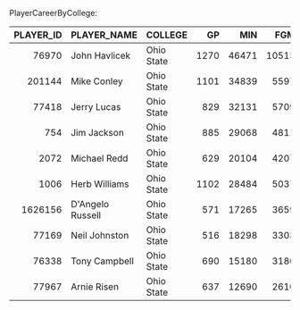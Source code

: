 PlayerCareerByCollege:

|   PLAYER_ID | PLAYER_NAME      | COLLEGE    |   GP |   MIN |   FGM |   FGA |   FG_PCT |   FG3M |   FG3A |    FG3_PCT |   FTM |   FTA |   FT_PCT |   OREB |   DREB |   REB |   AST |   STL |   BLK |   TOV |   PF |   PTS |
|------------:|:-----------------|:-----------|-----:|------:|------:|------:|---------:|-------:|-------:|-----------:|------:|------:|---------:|-------:|-------:|------:|------:|------:|------:|------:|-----:|------:|
|       76970 | John Havlicek    | Ohio State | 1270 | 46471 | 10513 | 23930 | 0.439323 |    nan |    nan | nan        |  5369 |  6589 | 0.814842 |    610 |   1389 |  8007 |  6114 |   476 |   117 |   204 | 3281 | 26395 |
|      201144 | Mike Conley      | Ohio State | 1101 | 34839 |  5597 | 12736 | 0.439462 |   1803 |   4655 |   0.387325 |  2891 |  3512 | 0.823177 |    526 |   2746 |  3272 |  6306 |  1524 |   228 |  2105 | 2159 | 15888 |
|       77418 | Jerry Lucas      | Ohio State |  829 | 32131 |  5709 | 11441 | 0.498994 |    nan |    nan | nan        |  2635 |  3365 | 0.78306  |     62 |    312 | 12942 |  2730 |    28 |    24 |   nan | 2389 | 14053 |
|         754 | Jim Jackson      | Ohio State |  885 | 29068 |  4811 | 11247 | 0.427758 |    881 |   2413 |   0.365105 |  2187 |  2651 | 0.824971 |   1190 |   2962 |  4152 |  2851 |   726 |   188 |  2179 | 1972 | 12690 |
|        2072 | Michael Redd     | Ohio State |  629 | 20104 |  4207 |  9405 | 0.447315 |   1045 |   2751 |   0.379861 |  2513 |  2998 | 0.838225 |    622 |   1789 |  2411 |  1338 |   579 |    66 |   963 | 1002 | 11972 |
|        1006 | Herb Williams    | Ohio State | 1102 | 28484 |  5037 | 10781 | 0.46721  |      8 |     84 |   0.095238 |  1862 |  2675 | 0.696074 |   1624 |   4885 |  6509 |  1856 |   605 |  1605 |  1929 | 2876 | 11944 |
|     1626156 | D'Angelo Russell | Ohio State |  571 | 17265 |  3659 |  8513 | 0.429813 |   1463 |   3961 |   0.369351 |  1355 |  1710 | 0.792397 |    282 |   1672 |  1954 |  3289 |   610 |   184 |  1538 | 1086 | 10136 |
|       77169 | Neil Johnston    | Ohio State |  516 | 18298 |  3303 |  7435 | 0.44425  |    nan |    nan | nan        |  3417 |  4447 | 0.768383 |    nan |    nan |  5856 |  1269 |   nan |   nan |   nan | 1681 | 10023 |
|       76338 | Tony Campbell    | Ohio State |  690 | 15180 |  3180 |  6981 | 0.455522 |     67 |    264 |   0.253787 |  1567 |  1984 | 0.789818 |    912 |   1205 |  2117 |  1019 |   582 |   157 |  1083 | 1536 |  7994 |
|       77967 | Arnie Risen      | Ohio State |  637 | 12690 |  2610 |  6850 | 0.381021 |    nan |    nan | nan        |  2413 |  3451 | 0.699217 |    nan |    nan |  5011 |  1058 |   nan |   nan |   nan | 2449 |  7633 |